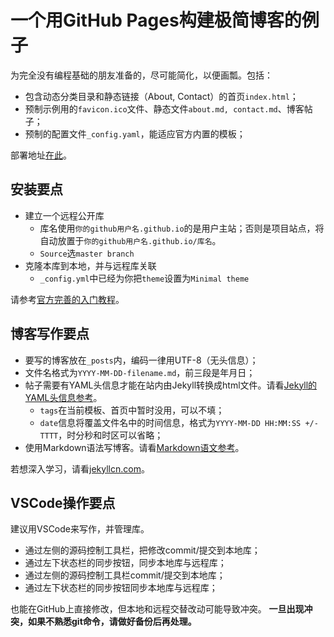 # 一个用GitHub Pages构建极简博客的例子

为完全没有编程基础的朋友准备的，尽可能简化，以便画瓢。包括：

* 包含动态分类目录和静态链接（About, Contact）的首页`index.html`；
* 预制示例用的`favicon.ico`文件、静态文件`about.md, contact.md`、博客帖子；
* 预制的配置文件`_config.yaml`，能适应官方内置的模板；

部署地址[在此](http://blog.xiiigame.com/blog-example/)。

## 安装要点

* 建立一个远程公开库
  * 库名使用`你的github用户名.github.io`的是用户主站；否则是项目站点，将自动放置于`你的github用户名.github.io/库名`。
  * `Source`选`master branch`
* 克隆本库到本地，并与远程库关联
  * `_config.yml`中已经为你把`theme`设置为`Minimal theme`

请参考[官方完善的入门教程](https://guides.github.com/features/pages/)。

## 博客写作要点

* 要写的博客放在`_posts`内，编码一律用UTF-8（无头信息）；
* 文件名格式为`YYYY-MM-DD-filename.md`，前三段是年月日；
* 帖子需要有YAML头信息才能在站内由Jekyll转换成html文件。请看[Jekyll的YAML头信息参考](http://jekyllcn.com/docs/frontmatter/)。
  * `tags`在当前模板、首页中暂时没用，可以不填；
  * `date`信息将覆盖文件名中的时间信息，格式为`YYYY-MM-DD HH:MM:SS +/-TTTT`，时分秒和时区可以省略；
* 使用Markdown语法写博客。请看[Markdown语文参考](https://guides.github.com/features/mastering-markdown/)。

若想深入学习，请看[jekyllcn.com](http://jekyllcn.com/)。

## VSCode操作要点

建议用VSCode来写作，并管理库。

* 通过左侧的源码控制工具栏，把修改commit/提交到本地库；
* 通过左下状态栏的同步按钮，同步本地库与远程库；
* 通过左侧的源码控制工具栏commit/提交到本地库；
* 通过左下状态栏的同步按钮同步本地库与远程库；

也能在GitHub上直接修改，但本地和远程交替改动可能导致冲突。
**一旦出现冲突，如果不熟悉git命令，请做好备份后再处理。**
